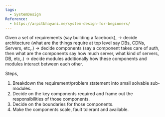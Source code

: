 ```yaml
---
tags:
  - SystemDesign
Reference:
  - https://arpitbhayani.me/system-design-for-beginners/
---
```

Given a set of requirements (say building a facebook),
-> decide architecture (what are the things require at top level say DBs, CDNs, Servers, etc,.)
-> decide components (say a component takes care of auth, then what are the components say how much server, what kind of servers, DB, etc,.)
-> decide modules
additionally how these components and modules interact between each other.

Steps,
1. Breakdown the requirement/problem statement into small solvable sub-modules.
2. Decide on the key components required and frame out the responsibilities of those components.
3. Decide on the boundaries for those components.
4. Make the components scale, fault tolerant and available.

